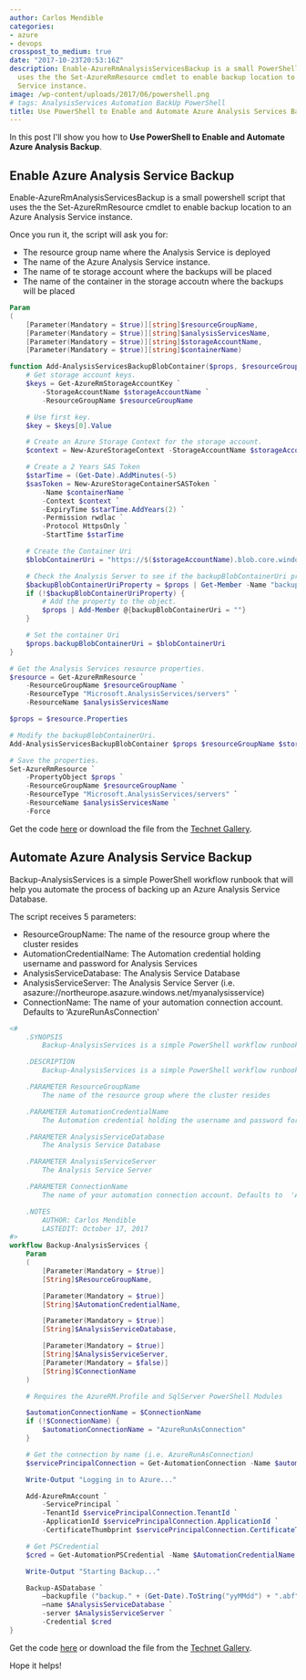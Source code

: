 ```yaml
---
author: Carlos Mendible
categories:
- azure
- devops
crosspost_to_medium: true
date: "2017-10-23T20:53:16Z"
description: Enable-AzureRmAnalysisServicesBackup is a small PowerShell script that
  uses the the Set-AzureRmResource cmdlet to enable backup location to an Azure Analysis
  Service instance.
image: /wp-content/uploads/2017/06/powershell.png
# tags: AnalysisServices Automation BackUp PowerShell
title: Use PowerShell to Enable and Automate Azure Analysis Services Backup
---
```

In this post I'll show you how to **Use PowerShell to Enable and Automate Azure Analysis Backup**.

## **Enable Azure Analysis Service Backup**

Enable-AzureRmAnalysisServicesBackup is a small powershell script that uses the the Set-AzureRmResource cmdlet to enable backup location to an Azure Analysis Service instance.

Once you run it, the script will ask you for:

* The resource group name where the Analysis Service is deployed
* The name of the Azure Analysis Service instance.
* The name of te storage account where the backups will be placed
* The name of the container in the storage accoutn where the backups will be placed

``` powershell
Param
(
    [Parameter(Mandatory = $true)][string]$resourceGroupName,
    [Parameter(Mandatory = $true)][string]$analysisServicesName,
    [Parameter(Mandatory = $true)][string]$storageAccountName,
    [Parameter(Mandatory = $true)][string]$containerName)

function Add-AnalysisServicesBackupBlobContainer($props, $resourceGroupName, $storageAccountName, $containerName) {
    # Get storage account keys.
    $keys = Get-AzureRmStorageAccountKey `
        -StorageAccountName $storageAccountName `
        -ResourceGroupName $resourceGroupName

    # Use first key.
    $key = $keys[0].Value

    # Create an Azure Storage Context for the storage account.
    $context = New-AzureStorageContext -StorageAccountName $storageAccountName -StorageAccountKey $key

    # Create a 2 Years SAS Token
    $starTime = (Get-Date).AddMinutes(-5)
    $sasToken = New-AzureStorageContainerSASToken `
        -Name $containerName `
        -Context $context `
        -ExpiryTime $starTime.AddYears(2) `
        -Permission rwdlac `
        -Protocol HttpsOnly `
        -StartTime $starTime

    # Create the Container Uri
    $blobContainerUri = "https://$($storageAccountName).blob.core.windows.net/$($containerName)$($sasToken)"

    # Check the Analysis Server to see if the backupBlobContainerUri property exists.
    $backupBlobContainerUriProperty = $props | Get-Member -Name "backupBlobContainerUri"
    if (!$backupBlobContainerUriProperty) {
        # Add the property to the object.
        $props | Add-Member @{backupBlobContainerUri = ""}
    }

    # Set the container Uri
    $props.backupBlobContainerUri = $blobContainerUri
}

# Get the Analysis Services resource properties.
$resource = Get-AzureRmResource `
    -ResourceGroupName $resourceGroupName `
    -ResourceType "Microsoft.AnalysisServices/servers" `
    -ResourceName $analysisServicesName

$props = $resource.Properties

# Modify the backupBlobContainerUri.
Add-AnalysisServicesBackupBlobContainer $props $resourceGroupName $storageAccountName $containerName

# Save the properties.
Set-AzureRmResource `
    -PropertyObject $props `
    -ResourceGroupName $resourceGroupName `
    -ResourceType "Microsoft.AnalysisServices/servers" `
    -ResourceName $analysisServicesName `
    -Force
```

Get the code [here](https://github.com/cmendible/azure.powershell.samples/tree/master/Enable-AzureRmAnalysisServicesBackup) or download the file from the [Technet Gallery](https://gallery.technet.microsoft.com/Enable-AzureRmAnalysisServi-254a889c).

## **Automate Azure Analysis Service Backup**

Backup-AnalysisServices is a simple PowerShell workflow runbook that will help you automate the process of backing up an Azure Analysis Service Database.

The script receives 5 parameters:

* ResourceGroupName: The name of the resource group where the cluster resides
* AutomationCredentialName: The Automation credential holding username and password for Analysis Services
* AnalysisServiceDatabase: The Analysis Service Database
* AnalysisServiceServer: The Analysis Service Server (i.e. asazure://northeurope.asazure.windows.net/myanalysisservice)
* ConnectionName: The name of your automation connection account. Defaults to &#8216;AzureRunAsConnection'

``` powershell
<#
    .SYNOPSIS
        Backup-AnalysisServices is a simple PowerShell workflow runbook that will help you automate the process of backing up an Azure Analysis Service Database.

    .DESCRIPTION
        Backup-AnalysisServices is a simple PowerShell workflow runbook that will help you automate the process of backing up an Azure Analysis Service Database.

    .PARAMETER ResourceGroupName
        The name of the resource group where the cluster resides

    .PARAMETER AutomationCredentialName
        The Automation credential holding the username and password for Analysis Services

    .PARAMETER AnalysisServiceDatabase
        The Analysis Service Database

    .PARAMETER AnalysisServiceServer
        The Analysis Service Server

    .PARAMETER ConnectionName
        The name of your automation connection account. Defaults to  'AzureRunAsConnection'

    .NOTES
        AUTHOR: Carlos Mendible
        LASTEDIT: October 17, 2017
#>
workflow Backup-AnalysisServices {
    Param
    (
        [Parameter(Mandatory = $true)]
        [String]$ResourceGroupName,

        [Parameter(Mandatory = $true)]
        [String]$AutomationCredentialName,

        [Parameter(Mandatory = $true)]
        [String]$AnalysisServiceDatabase,

        [Parameter(Mandatory = $true)]
        [String]$AnalysisServiceServer,
        [Parameter(Mandatory = $false)]
        [String]$ConnectionName
    )

    # Requires the AzureRM.Profile and SqlServer PowerShell Modules

    $automationConnectionName = $ConnectionName
    if (!$ConnectionName) {
        $automationConnectionName = "AzureRunAsConnection"
    }

    # Get the connection by name (i.e. AzureRunAsConnection)
    $servicePrincipalConnection = Get-AutomationConnection -Name $automationConnectionName

    Write-Output "Logging in to Azure..."

    Add-AzureRmAccount `
        -ServicePrincipal `
        -TenantId $servicePrincipalConnection.TenantId `
        -ApplicationId $servicePrincipalConnection.ApplicationId `
        -CertificateThumbprint $servicePrincipalConnection.CertificateThumbprint

    # Get PSCredential
    $cred = Get-AutomationPSCredential -Name $AutomationCredentialName

    Write-Output "Starting Backup..."

    Backup-ASDatabase `
        –backupfile ("backup." + (Get-Date).ToString("yyMMdd") + ".abf") `
        –name $AnalysisServiceDatabase `
        -server $AnalysisServiceServer `
        -Credential $cred
}
```

Get the code [here](https://github.com/cmendible/azure.powershell.samples/tree/master/Backup-AnalysisServices) or download the file from the [Technet Gallery](https://gallery.technet.microsoft.com/Azure-Analysis-Backup-a06df3ad).

Hope it helps!